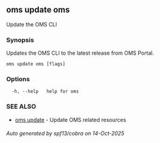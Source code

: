 ## oms update oms

Update the OMS CLI

### Synopsis

Updates the OMS CLI to the latest release from OMS Portal.

```
oms update oms [flags]
```

### Options

```
  -h, --help   help for oms
```

### SEE ALSO

* [oms update](oms_update.md)	 - Update OMS related resources

###### Auto generated by spf13/cobra on 14-Oct-2025

